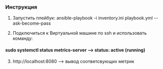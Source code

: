 ### Инструкция
1. Запустить плейбук: ansible-playbook -i inventory.ini playbook.yml --ask-become-pass

2. Подключиться к Виртуальной машине по ssh и использовать команду:
  
#### sudo systemctl status metrics-server --> status: active (running)

3. http://localhost:8080 --> вывод соответсвующих метрик 
